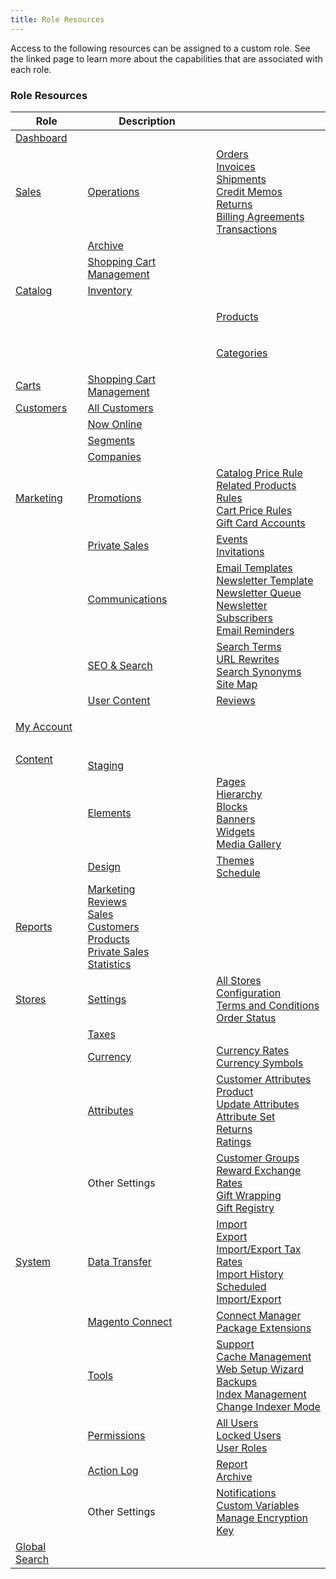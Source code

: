 ```yaml
---
title: Role Resources
---
```


Access to the following resources can be assigned to a custom role. See the linked page to learn more about the capabilities that are associated with each role.

<table>
      <h3 class="TableHeading">Role Resources</h3>
      <thead>
         <tr>
            <th>Role</th>
            <th>Description</th>
            <th> </th>
         </tr>
      </thead>
      <tbody>
         <tr>
            <td>
               <a href="{{ site.baseurl }}{% link stores/admin-dashboard.md %}">Dashboard</a>
            </td>
            <td> </td>
            <td> </td>
         </tr>
         <tr>
            <td>
               <a href="{{ site.baseurl }}{% link sales.md %}">Sales</a>
            </td>
            <td>
               <a href="{{ site.baseurl }}{% link sales/order-management.md %}">Operations</a>
            </td>
            <td>
               <a href="{{ site.baseurl }}{% link sales/orders.md %}">Orders</a>
               <br><a href="{{ site.baseurl }}{% link sales/invoices.md %}">Invoices</a>
               <br><a href="{{ site.baseurl }}{% link sales/shipments.md %}">Shipments</a>
               <br><a href="{{ site.baseurl }}{% link sales/credit-memos.md %}">Credit Memos</a>
               <!--{% if "Default.EE Only" contains site.edition %}-->
               <br><a href="{{ site.baseurl }}{% link sales/returns.md %}">Returns</a>
               <!--{% endif %}-->
               <br><a href="{{ site.baseurl }}{% link sales/billing-agreements.md %}">Billing Agreements</a>
               <br><a href="{{ site.baseurl }}{% link sales/transactions.md %}">Transactions</a>
            </td>
         </tr>
         <!--{% if "Default.EE-B2B" contains site.edition %}-->
         <tr>
            <td> </td>
            <td>
               <a href="{{ site.baseurl }}{% link system/action-log-archive.md %}">Archive</a>
            </td>
            <td> </td>
         </tr>
          <!--{% endif %}-->
         <tr>
            <td> </td>
            <td>
               <a href="{{ site.baseurl }}{% link sales/cart.md %}">Shopping Cart Management</a>
            </td>
            <td> </td>
         </tr>
         <tr>
            <td>
               <a href="{{ site.baseurl }}{% link catalog/catalog-menu.md %}">Catalog</a>
            </td>
            <td>
               <!--{% if "Default.EE Only" contains site.edition %}-->
               <a href="{{ site.baseurl }}{% link catalog/inventory.md %}">Inventory</a>
               <!--{% endif %}-->
            </td>
            <td> </td>
         </tr>
         <tr>
            <td> </td>
            <td>
               <p> </p>
            </td>
            <td>
               <a href="{{ site.baseurl }}{% link catalog/products.md %}">Products</a>
            </td>
         </tr>
         <tr>
            <td> </td>
            <td>
               <p> </p>
            </td>
            <td>
               <a href="{{ site.baseurl }}{% link catalog/categories.md %}">Categories</a>
            </td>
         </tr>
         <tr>
            <td>
               <a href="{{ site.baseurl }}{% link sales/cart.md %}">Carts</a>
            </td>
            <td>
               <a href="{{ site.baseurl }}{% link sales/cart.md %}">Shopping Cart Management</a>
            </td>
            <td> </td>
         </tr>
         <tr>
            <td>
               <a href="{{ site.baseurl }}{% link customers.md %}">Customers</a>
            </td>
            <td>
               <a href="{{ site.baseurl }}{% link customers/customers-all.md %}">All Customers</a>
            </td>
            <td> </td>
         </tr>
         <tr>
            <td> </td>
            <td>
               <a href="{{ site.baseurl }}{% link customers/now-online.md %}">Now Online</a>
            </td>
            <td> </td>
         </tr>
         <!--{% if "Default.EE Only" contains site.edition %}-->
         <tr>
            <td> </td>
            <td>
               <a href="{{ site.baseurl }}{% link marketing/customer-segments.md %}">Segments</a>
            </td>
            <td> </td>
         </tr>
         <!--{% endif %}-->
         <!--{% if "Default.B2B Only" contains site.edition %}-->
         <tr>
            <td> </td>
            <td>
               <a href="{{ site.baseurl }}{% link customers/account-companies.md %}">Companies</a>
            </td>
            <td> </td>
         </tr>
         <!--{% endif %}-->
         <tr>
            <td>
               <a href="{{ site.baseurl }}{% link marketing.md %}">Marketing</a>
            </td>
            <td>
               <a href="{{ site.baseurl }}{% link marketing/promotions.md %}">Promotions</a>
            </td>
            <td>
               <a href="{{ site.baseurl }}{% link marketing/price-rules-catalog.md %}">Catalog Price Rule</a>
               <!--{% if "Default.EE Only" contains site.edition %}-->
               <br><a href="{{ site.baseurl }}{% link marketing/product-related-rules.md %}">Related Products Rules</a>
               <br><a href="{{ site.baseurl }}{% link marketing/price-rules-cart.md %}">Cart Price Rules</a>
               <br><a href="{{ site.baseurl }}{% link catalog/product-gift-card-accounts.md %}">Gift Card Accounts</a>
               <!--{% endif %}-->
            </td>
         </tr>
         <!--{% if "Default.EE-B2B" contains site.edition %}-->
         <tr>
            <td> </td>
            <td>
               <a href="{{ site.baseurl }}{% link marketing/events-private-sales.md %}">Private Sales</a>
            </td>
            <td>
               <a href="{{ site.baseurl }}{% link marketing/event-components.md %}">Events</a>
               <br><a href="{{ site.baseurl }}{% link marketing/invitations.md %}">Invitations</a>
            </td>
         </tr>
         <!--{% endif %}-->
         <tr>
            <td> </td>
            <td>
               <a href="{{ site.baseurl }}{% link marketing/communications.md %}">Communications</a>
            </td>
            <td>
               <a href="{{ site.baseurl }}{% link marketing/email-templates.md %}">Email Templates</a>
               <br><a href="{{ site.baseurl }}{% link marketing/newsletter-template.md %}">Newsletter Template</a>
               <br><a href="{{ site.baseurl }}{% link marketing/newsletter-queue.md %}">Newsletter Queue</a>
               <br><a href="{{ site.baseurl }}{% link marketing/newsletter-subscribers.md %}">Newsletter Subscribers</a>
               <!--{% if "Default.EE Only" contains site.edition %}-->
               <br><a href="{{ site.baseurl }}{% link marketing/email-reminder-rules.md %}">Email Reminders</a>
               <!--{% endif %}-->
            </td>
         </tr>
         <tr>
            <td> </td>
            <td>
               <a href="{{ site.baseurl }}{% link marketing/seo-search.md %}">SEO &amp; Search</a>
            </td>
            <td>
               <a href="{{ site.baseurl }}{% link marketing/search-terms.md %}">Search Terms</a>
               <br><a href="{{ site.baseurl }}{% link marketing/url-rewrite.md %}">URL Rewrites</a>
               <!--{% if "Default.EE Only" contains site.edition %}-->
               <br><a href="{{ site.baseurl }}{% link marketing/search-synonyms.md %}">Search Synonyms</a>
               <!--{% endif %}-->
               <br><a href="{{ site.baseurl }}{% link marketing/sitemap-xml.md %}">Site Map</a>
            </td>
         </tr>
         <tr>
            <td> </td>
            <td>
               <a href="{{ site.baseurl }}{% link catalog/settings-advanced-product-reviews.md %}">User Content</a>
            </td>
            <td>
               <a href="{{ site.baseurl }}{% link catalog/settings-advanced-product-reviews.md %}">Reviews</a>
            </td>
         </tr>
         <tr>
            <td>
               <a href="{{ site.baseurl }}{% link customers/customer-account.md %}">My Account</a>
            </td>
            <td>
               <p> </p>
            </td>
            <td> </td>
         </tr>
         <tr>
            <td>
               <a href="{{ site.baseurl }}{% link content.md %}">Content</a>
            </td>
            <td>
               <!--{% if "Default.EE Only" contains site.edition %}-->
               <br><a href="{{ site.baseurl }}{% link cms/content-staging.md %}">Staging</a>
               <!--{% endif %}-->
            </td>
            <td> </td>
         </tr>
         <tr>
            <td> </td>
            <td>
               <a href="{{ site.baseurl }}{% link cms/content-elements.md %}">Elements</a>
            </td>
            <td>
               <a href="{{ site.baseurl }}{% link cms/pages.md %}">Pages</a>
               <!--{% if "Default.EE Only" contains site.edition %}-->
               <br><a href="{{ site.baseurl }}{% link cms/page-hierarchy.md %}">Hierarchy</a>
               <!--{% endif %}-->
               <br><a href="{{ site.baseurl }}{% link cms/blocks.md %}">Blocks</a>
               <!--{% if "Default.EE Only" contains site.edition %}-->
               <br><a href="{{ site.baseurl }}{% link cms/banners.md %}">Banners</a>
               <!--{% endif %}-->
               <br><a href="{{ site.baseurl }}{% link cms/widgets.md %}">Widgets</a>
               <br><a href="{{ site.baseurl }}{% link cms/media-storage.md %}">Media Gallery</a>
            </td>
         </tr>
         <tr>
            <td> </td>
            <td>
               <a href="{{ site.baseurl }}{% link design/design-theme.md %}">Design</a>
            </td>
            <td>
               <a href="{{ site.baseurl }}{% link design/themes.md %}">Themes</a>
               <br><a href="{{ site.baseurl }}{% link design/schedule.md %}">Schedule</a>
            </td>
         </tr>
         <tr>
            <td>
               <a href="{{ site.baseurl }}{% link reports.md %}">Reports</a>
            </td>
            <td>
               <a href="{{ site.baseurl }}{% link reports/marketing-reports.md %}">Marketing</a>
               <br><a href="{{ site.baseurl }}{% link reports/review-reports.md %}">Reviews</a>
               <br><a href="{{ site.baseurl }}{% link reports/sales-reports.md %}">Sales</a>
               <br><a href="{{ site.baseurl }}{% link reports/customer-reports.md %}">Customers</a>
               <br><a href="{{ site.baseurl }}{% link reports/product-reports.md %}">Products</a>
               <!--{% if "Default.EE Only" contains site.edition %}-->
               <br><a href="{{ site.baseurl }}{% link reports/private-sales-reports.md %}">Private Sales</a>
               <!--{% endif %}-->
               <br><a href="{{ site.baseurl }}{% link reports/statistics.md %}">Statistics</a>
            </td>
            <td> </td>
         </tr>
         <tr>
            <td>
               <a href="{{ site.baseurl }}{% link stores/stores.md %}">Stores</a>
            </td>
            <td>
               <a href="{{ site.baseurl }}{% link stores/stores-menu.md %}">Settings</a>
            </td>
            <td>
               <a href="{{ site.baseurl }}{% link stores/stores-all-stores.md %}">All Stores</a>
               <br><a href="{{ site.baseurl }}{% link stores/configuration-overview.md %}">Configuration</a>
               <br><a href="{{ site.baseurl }}{% link sales/terms-and-conditions.md %}">Terms and Conditions</a>
               <br><a href="{{ site.baseurl }}{% link sales/order-status.md %}">Order Status</a>
            </td>
         </tr>
         <tr>
            <td> </td>
            <td>
               <a href="{{ site.baseurl }}{% link tax/taxes.md %}">Taxes</a>
            </td>
            <td> </td>
         </tr>
         <tr>
            <td> </td>
            <td>
               <a href="{{ site.baseurl }}{% link stores/currency.md %}">Currency</a>
            </td>
            <td>
               <a href="{{ site.baseurl }}{% link stores/currency-configuration.md %}">Currency Rates</a>
               <br><a href="{{ site.baseurl }}{% link stores/currency-symbols.md %}">Currency Symbols</a>
            </td>
         </tr>
         <tr>
            <td> </td>
            <td>
               <a href="{{ site.baseurl }}{% link stores/attributes.md %}">Attributes</a>
            </td>
            <td>
               <!--{% if "Default.EE Only" contains site.edition %}-->
               <a href="{{ site.baseurl }}{% link stores/attributes-customer.md %}">Customer Attributes</a>
               <!--{% endif %}-->
               <br><a href="{{ site.baseurl }}{% link stores/attributes-product.md %}">Product</a>
               <br><a href="{{ site.baseurl }}{% link stores/attribute-product-create.md %}">Update Attributes</a>
               <br><a href="{{ site.baseurl }}{% link stores/attribute-sets.md %}">Attribute Set</a>
               <!--{% if "Default.EE Only" contains site.edition %}-->
               <br><a href="{{ site.baseurl }}{% link stores/attributes-returns.md %}">Returns</a>
               <!--{% endif %}-->
               <br><a href="{{ site.baseurl }}{% link stores/attributes-rating.md %}">Ratings</a>
            </td>
         </tr>
         <tr>
            <td> </td>
            <td>Other Settings</td>
            <td>
               <a href="{{ site.baseurl }}{% link customers/customer-groups.md %}">Customer Groups</a>
               <!--{% if "Default.EE Only" contains site.edition %}-->
               <br><a href="{{ site.baseurl }}{% link marketing/reward-exchange-rates.md %}">Reward Exchange Rates</a>
               <br><a href="{{ site.baseurl }}{% link sales/gift-wrap.md %}">Gift Wrapping</a>
               <br><a href="{{ site.baseurl }}{% link marketing/gift-registries.md %}">Gift Registry</a>
               <!--{% endif %}-->
            </td>
         </tr>
         <tr>
            <td>
               <a href="{{ site.baseurl }}{% link system/system.md %}">System</a>
            </td>
            <td>
               <a href="{{ site.baseurl }}{% link system/data-transfer.md %}">Data Transfer</a>
            </td>
            <td>
               <a href="{{ site.baseurl }}{% link system/data-import.md %}">Import</a>
               <br><a href="{{ site.baseurl }}{% link system/data-export.md %}">Export</a>
               <br><a href="{{ site.baseurl }}{% link system/data-transfer-tax-rates.md %}">Import/Export Tax Rates</a>
               <br><a href="{{ site.baseurl }}{% link system/data-import-history.md %}">Import History</a>
               <!--{% if "Default.EE Only" contains site.edition %}-->
               <br><a href="{{ site.baseurl }}{% link system/data-scheduled-import-export.md %}">Scheduled Import/Export</a>
               <!--{% endif %}-->
            </td>
         </tr>
         <tr>
            <td> </td>
            <td>
               <a href="{{ site.baseurl }}{% link magento/magento-marketplace.md %}">Magento Connect</a>
            </td>
            <td>
               <a href="{{ site.baseurl }}{% link system/web-setup-extension-manager.md %}">Connect Manager</a>
               <br><a href="{{ site.baseurl }}{% link system/web-setup-extension-manager.md %}">Package Extensions</a>
            </td>
         </tr>
         <tr>
            <td> </td>
            <td>
               <a href="{{ site.baseurl }}{% link system/tools.md %}">Tools</a>
            </td>
            <td>
               <!--{% if "Default.EE Only" contains site.edition %}-->
               <a href="{{ site.baseurl }}{% link system/support.md %}">Support</a><br>
               <!--{% endif %}-->
               <a href="{{ site.baseurl }}{% link system/cache-management.md %}">Cache Management</a>
               <br><a href="{{ site.baseurl }}{% link system/web-setup-wizard.md %}">Web Setup Wizard</a>
               <br><a href="{{ site.baseurl }}{% link system/backups.md %}">Backups</a>
               <br><a href="{{ site.baseurl }}{% link system/index-management.md %}">Index Management</a>
               <br><a href="{{ site.baseurl }}{% link system/index-management.md %}">Change Indexer Mode</a>
            </td>
         </tr>
         <tr>
            <td> </td>
            <td>
               <a href="{{ site.baseurl }}{% link system/permissions.md %}">Permissions</a>
            </td>
            <td>
               <a href="{{ site.baseurl }}{% link system/permissions-users-all.md %}">All Users</a>
               <br><a href="{{ site.baseurl }}{% link system/permissions-locked-users.md %}">Locked Users</a>
               <br><a href="{{ site.baseurl }}{% link system/permissions-user-roles.md %}">User Roles</a>
            </td>
         </tr>
         <!--{% if "Default.EE-B2B" contains site.edition %}-->
         <tr>
            <td> </td>
            <td>
               <a href="{{ site.baseurl }}{% link system/action-log.md %}">Action Log</a>
            </td>
            <td>
               <a href="{{ site.baseurl }}{% link system/action-log.md %}">Report</a>
               <br><a href="{{ site.baseurl }}{% link system/action-log-archive.md %}">Archive</a>
            </td>
         </tr>
         <!--{% endif %}-->
         <tr>
            <td> </td>
            <td>Other Settings</td>
            <td>
               <a href="{{ site.baseurl }}{% link stores/admin-message-inbox.md %}">Notifications</a>
               <br><a href="{{ site.baseurl }}{% link marketing/variables-custom.md %}">Custom Variables</a>
               <br><a href="{{ site.baseurl }}{% link system/encryption-key.md %}">Manage Encryption Key</a>
            </td>
         </tr>
         <tr>
            <td>
               <a href="{{ site.baseurl }}{% link stores/admin-global-search.md %}">Global Search</a>
            </td>
            <td> </td>
            <td> </td>
         </tr>
      </tbody>
   </table>
